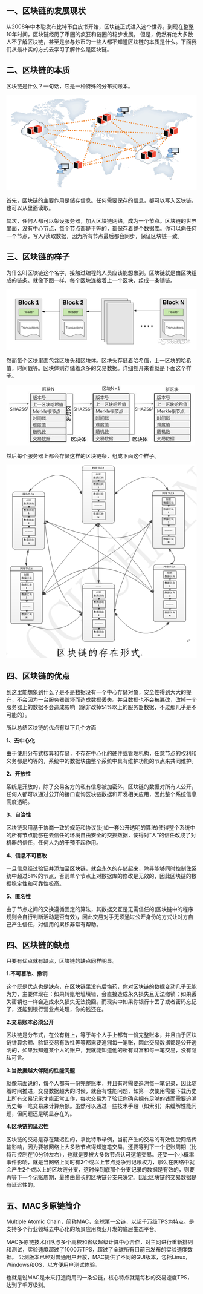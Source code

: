 ## 一、区块链的发展现状
从2008年中本聪发布比特币白皮书开始，区块链正式进入这个世界。到现在整整10年时间，区块链经历了币圈的疯狂和链圈的稳步发展。
但是，仍然有绝大多数人不了解区块链，甚至是参与炒币的一些人都不知道区块链的本质是什么。下面我们从最朴实的方式去学习了解什么是区块链。

## 二、区块链的本质
区块链是什么？一句话，它是一种特殊的分布式账本。

![分布式账本](img/1-1.png "png")

首先，区块链的主要作用是储存信息。任何需要保存的信息，都可以写入区块链，也可以从里面读取。

其次，任何人都可以架设服务器，加入区块链网络，成为一个节点。区块链的世界里面，没有中心节点，每个节点都是平等的，都保存着整个数据库。你可以向任何一个节点，写入/读取数据，因为所有节点最后都会同步，保证区块链一致。

## 三、区块链的样子
为什么叫区块链这个名字，接触过编程的人员应该能想象到。区块链就是由区块组成的链条。就像下图一样，每个区块连接着上一个区块，组成一条锁链。

![区块链](img/1-2.jpg "png")

然而每个区块里面包含区块头和区块体。区块头存储着哈希值，上一区块的哈希值，时间戳等。区块体则存储着众多的交易数据。详细刨开来看就是下面这个样子。

![区块链](img/1-3.jpg "png")

然后每个服务器上都会存储这样的区块链条，组成下面这个样子。

![区块链](img/1-4.png "png")

## 四、区块链的优点
到这里能想象到什么？是不是数据没有一个中心存储对象，安全性得到大大的提升，不会因为一台服务器毁坏而造成数据丢失。并且数据也不会被篡改，改掉一个服务器上的数据不会造成影响（除非改掉51%以上的服务器数据，不过那几乎是不可能的）。

所以总结区块链的优点有以下几个方面

**1、去中心化**

由于使用分布式核算和存储，不存在中心化的硬件或管理机构，任意节点的权利和义务都是均等的，系统中的数据块由整个系统中具有维护功能的节点来共同维护。

**2、开放性**

系统是开放的，除了交易各方的私有信息被加密外，区块链的数据对所有人公开，任何人都可以通过公开的接口查询区块链数据和开发相关应用，因此整个系统信息高度透明。

**3、自治性**

区块链采用基于协商一致的规范和协议(比如一套公开透明的算法)使得整个系统中的所有节点能够在去信任的环境自由安全的交换数据，使得对“人”的信任改成了对机器的信任，任何人为的干预不起作用。

**4、信息不可篡改**

一旦信息经过验证并添加至区块链，就会永久的存储起来，除非能够同时控制住系统中超过51%的节点，否则单个节点上对数据库的修改是无效的，因此区块链的数据稳定性和可靠性极高。

**5、匿名性**

由于节点之间的交换遵循固定的算法，其数据交互是无需信任的(区块链中的程序规则会自行判断活动是否有效)，因此交易对手无须通过公开身份的方式让对方自己产生信任，对信用的累积非常有帮助。

## 四、区块链的缺点
只要有优点就有缺点，区块链的缺点同样明显。

**1.不可篡改、撤销**

这个既是优点也是缺点，在区块链里没有后悔药，你对区块链的数据变动几乎无能为力，主要体现在：如果转账地址填错，会直接造成永久损失且无法撤销；如果丢失密钥也一样会造成永久损失无法挽回。而现实中如果你银行卡丢了或者密码忘记了，还能到银行营业点处理，你的钱还在。

**2.交易账本必须公开**

区块链是分布式，在公有链上，等于每个人手上都有一份完整账本，并且由于区块链计算余额、验证交易有效性等等都需要追溯每一笔账，因此交易数据都是公开透明的，如果我知道某个人的账户，我就能知道他的所有财富和每一笔交易，没有隐私可言。

**3.当数据越大伴随的性能问题**

就像前面说的，每个人都有一份完整账本，并且有时需要追溯每一笔记录，因此随着时间推进，交易数据超大的时候，就会有性能问题，如第一次使用需要下载历史上所有交易记录才能正常工作，每次交易为了验证你确实拥有足够的钱而需要追溯历史每一笔交易来计算余额。虽然可以通过一些技术手段（如索引）来缓解性能问题，但问题还是明显存在的。

**4.区块链的延迟性**

区块链的交易是存在延迟性的，拿比特币举例，当前产生的交易的有效性受网络传输影响，因为要被网络上大多数节点得知这笔交易，还要等到下一个记账周期（比特币控制在10分钟左右），也就是要被大多数节点认可这笔交易。还受一个小概率事件影响，就是当网络上同时有2个或以上节点竞争到记账权力，那么在网络中就会产生2个或以上的区块链分支，这时候到底那个分支记录的数据是有效的，则要再等下一个记账周期，最终由最长的区块链分支来决定。因此区块链的交易数据是有延迟性的。

## 五、MAC多原链简介
Multiple Atomic Chain，简称MAC，全球第一公链，以超千万级TPS为特点。是支持多个行业领域去中心化的场景应用商业开发的底层生态平台。

MAC多原链技术团队与多个高校和省级超级计算中心合作，对主网进行重新排列和测试，实验速度超过了1000万TPS，超过了全球所有目前已发布的实验速度数据。 公测版本已经对普通用户开放，MAC提供了不同的GUI版本，包括Linux，Windows和OS，以方便用户测试体验。

也就是说MAC是未来打造商用的一条公链，核心特点就是每秒的交易速度TPS，达到了千万级别。
